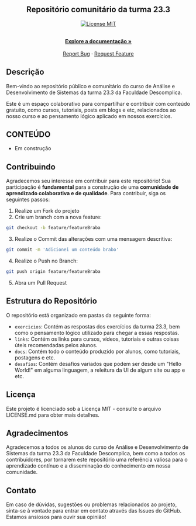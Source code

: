 <!-- Title -->

<p align="center">
  <h2 align="center">Repositório comunitário da turma 23.3</h2>

<!-- 
  <h1 align="center"><img src="" alt="Logo do repositório" width="120"></h1>
-->

<p align="center">
  <a href="https://opensource.org/licenses/MIT">
    <img src="https://img.shields.io/badge/License-MIT-blue.svg" alt="License MIT">
  </a>
</p>

  <p align="center">
    <br />
    <a href="#CONTEÚDO"><strong>Explore a documentação »</strong></a>
    <br />
    <br />
    <a href="https://github.com/adsdescomplica/23.3/issues">Report Bug</a>
    ·
    <a href="https://github.com/adsdescomplica/23.3/issues">Request Feature</a>
  </p>
</p>

<!-- ABOUT THE PROJECT -->

## Descrição

Bem-vindo ao repositório público e comunitário do curso de Análise e Desenvolvimento de Sistemas da turma 23.3 da Faculdade Descomplica.  

Este é um espaço colaborativo para compartilhar e contribuir com conteúdo gratuito, como cursos, tutoriais, posts em blogs e etc, relacionados ao nosso curso e ao pensamento lógico aplicado em nossos exercícios.

<!-- ROADMAP OF PROJECT -->

## CONTEÚDO

<!-- - [Conteúdo 1](link-primeira-parte)
- [Conteúdo 2](link-segunda-parte)
- [Conteúdo 3](link-terceira-parte)
  - [Sub-conteúdo](link-sub-conteudo)
  	- [Sub-conteúdo](link-sub-conteudo)
  - [Sub-conteúdo](link-sub-conteudo)
- [Conteúdo 4](link-quarta-parte)
- [Conteúdo 5](link-quinta-parte)
  - [Sub-conteúdo](link-sub-conteudo)
  - [Sub-conteúdo](link-sub-conteudo)
 -->
- Em construção

<!-- CONTRIBUTING -->

## Contribuindo

Agradecemos seu interesse em contribuir para este repositório! Sua participação é **fundamental** para a construção de uma **comunidade de aprendizado colaborativa e de qualidade**. Para contribuir, siga os seguintes passos:

1. Realize um Fork do projeto
2. Crie um branch com a nova feature:

```bash
git checkout -b feature/featureBraba
```

3. Realize o Commit das alterações com uma mensagem descritiva:

```bash
git commit -m 'Adicionei um conteúdo brabo'
```

4. Realize o Push no Branch:

```bash
git push origin feature/featureBraba
```

5. Abra um Pull Request

## Estrutura do Repositório

O repositório está organizado em pastas da seguinte forma:

- `exercicios`: Contém as respostas dos exercícios da turma 23.3, bem como o pensamento lógico utilizado para chegar a essas respostas.
- `links`: Contém os links para cursos, vídeos, tutoriais e outras coisas úteis recomendadas pelos alunos.
- `docs`: Contém todo o conteúdo produzido por alunos, como tutoriais, postagens e etc.
- `desafios`: Contém desafios variados que podem ser desde um "Hello World!" em alguma linguagem, a releitura da UI de algum site ou app e etc.

## Licença

Este projeto é licenciado sob a Licença MIT - consulte o arquivo LICENSE.md para obter mais detalhes.

<!--

## Código de Conduta

Para garantir um ambiente colaborativo saudável e acolhedor para todos os membros da comunidade, adotamos um Código de Conduta. Esperamos que todos os colaboradores sigam estas diretrizes ao interagir com o projeto. Leia o arquivo CODE_OF_CONDUCT.md para mais informações.

-->

## Agradecimentos

Agradecemos a todos os alunos do curso de Análise e Desenvolvimento de Sistemas da turma 23.3 da Faculdade Descomplica, bem como a todos os contribuidores, por tornarem este repositório uma referência valiosa para o aprendizado contínuo e a disseminação do conhecimento em nossa comunidade.

## Contato

Em caso de dúvidas, sugestões ou problemas relacionados ao projeto, sinta-se à vontade para entrar em contato através das Issues do GitHub. Estamos ansiosos para ouvir sua opinião!